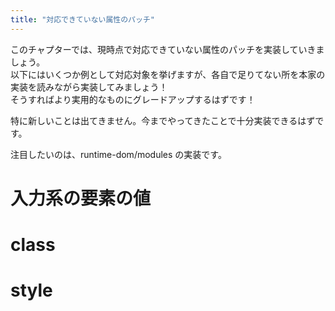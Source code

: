 ```yaml
---
title: "対応できていない属性のパッチ"
---
```


このチャプターでは、現時点で対応できていない属性のパッチを実装していきましょう。  
以下にはいくつか例として対応対象を挙げますが、各自で足りてない所を本家の実装を読みながら実装してみましょう！  
そうすればより実用的なものにグレードアップするはずです！  

特に新しいことは出てきません。今までやってきたことで十分実装できるはずです。

注目したいのは、runtime-dom/modules の実装です。


# 入力系の要素の値



# class

# style
